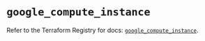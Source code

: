 # `google_compute_instance`

Refer to the Terraform Registry for docs: [`google_compute_instance`](https://registry.terraform.io/providers/hashicorp/google/6.36.0/docs/resources/compute_instance).
